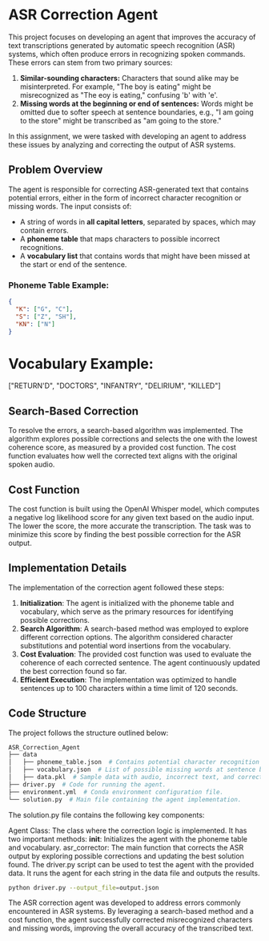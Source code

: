 # ASR Correction Agent

This project focuses on developing an agent that improves the accuracy of text transcriptions generated by automatic speech recognition (ASR) systems, which often produce errors in recognizing spoken commands. These errors can stem from two primary sources:

1. **Similar-sounding characters:** Characters that sound alike may be misinterpreted. For example, "The boy is eating" might be misrecognized as "The eoy is eating," confusing 'b' with 'e'.
2. **Missing words at the beginning or end of sentences:** Words might be omitted due to softer speech at sentence boundaries, e.g., "I am going to the store" might be transcribed as "am going to the store."

In this assignment, we were tasked with developing an agent to address these issues by analyzing and correcting the output of ASR systems.

## Problem Overview

The agent is responsible for correcting ASR-generated text that contains potential errors, either in the form of incorrect character recognition or missing words. The input consists of:

- A string of words in **all capital letters**, separated by spaces, which may contain errors.
- A **phoneme table** that maps characters to possible incorrect recognitions.
- A **vocabulary list** that contains words that might have been missed at the start or end of the sentence.

### Phoneme Table Example:
```json
{
  "K": ["G", "C"],
  "S": ["Z", "SH"],
  "KN": ["N"]
}
```

# Vocabulary Example:
["RETURN'D", "DOCTORS", "INFANTRY", "DELIRIUM", "KILLED"]

## Search-Based Correction
To resolve the errors, a search-based algorithm was implemented. The algorithm explores possible corrections and selects the one with the lowest coherence score, as measured by a provided cost function. The cost function evaluates how well the corrected text aligns with the original spoken audio.

## Cost Function
The cost function is built using the OpenAI Whisper model, which computes a negative log likelihood score for any given text based on the audio input. The lower the score, the more accurate the transcription. The task was to minimize this score by finding the best possible correction for the ASR output.

## Implementation Details
The implementation of the correction agent followed these steps:

1. **Initialization**: The agent is initialized with the phoneme table and vocabulary, which serve as the primary resources for identifying possible corrections.
2. **Search Algorithm**: A search-based method was employed to explore different correction options. The algorithm considered character substitutions and potential word insertions from the vocabulary.
3. **Cost Evaluation**: The provided cost function was used to evaluate the coherence of each corrected sentence. The agent continuously updated the best correction found so far.
4. **Efficient Execution**: The implementation was optimized to handle sentences up to 100 characters within a time limit of 120 seconds.

## Code Structure
The project follows the structure outlined below:

```bash
ASR_Correction_Agent
├── data
│   ├── phoneme_table.json  # Contains potential character recognition errors.
│   ├── vocabulary.json  # List of possible missing words at sentence boundaries.
│   ├── data.pkl  # Sample data with audio, incorrect text, and corrected text.
├── driver.py  # Code for running the agent.
├── environment.yml  # Conda environment configuration file.
└── solution.py  # Main file containing the agent implementation.
```
The solution.py file contains the following key components:

Agent Class: The class where the correction logic is implemented. It has two important methods:
__init__: Initializes the agent with the phoneme table and vocabulary.
asr_corrector: The main function that corrects the ASR output by exploring possible corrections and updating the best solution found.
The driver.py script can be used to test the agent with the provided data. It runs the agent for each string in the data file and outputs the results.
```bash
python driver.py --output_file=output.json
```
The ASR correction agent was developed to address errors commonly encountered in ASR systems. By leveraging a search-based method and a cost function, the agent successfully corrected misrecognized characters and missing words, improving the overall accuracy of the transcribed text.
